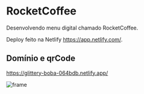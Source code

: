 # RocketCoffee
Desenvolvendo menu digital chamado RocketCoffee.

Deploy feito na Netlify 
https://app.netlify.com/.

## Domínio e qrCode 
https://glittery-boba-064bdb.netlify.app/

![frame](https://user-images.githubusercontent.com/82118386/183934065-e30bef76-0a94-48bf-ada2-565103732b66.png)


